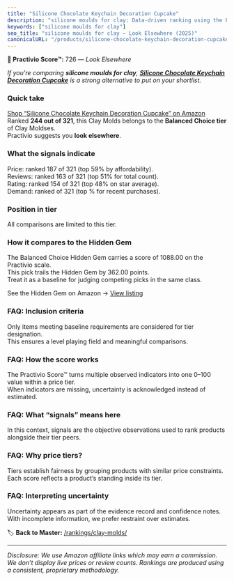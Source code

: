 ```yaml
---
title: "Silicone Chocolate Keychain Decoration Cupcake"
description: "silicone moulds for clay: Data-driven ranking using the Practivio Score™. Positioned by quality, value, demand, findability, momentum."
keywords: ["silicone moulds for clay"]
seo_title: "silicone moulds for clay — Look Elsewhere (2025)"
canonicalURL: "/products/silicone-chocolate-keychain-decoration-cupcake-B0BM91D2M1/"
---
```


**🚫 Practivio Score™:** 726 — _Look Elsewhere_


*If you're comparing **silicone moulds for clay**, **[Silicone Chocolate Keychain Decoration Cupcake](https://www.amazon.com/dp/B0BM91D2M1?tag=practivio-20)** is a strong alternative to put on your shortlist.*
### Quick take
[Shop “Silicone Chocolate Keychain Decoration Cupcake” on Amazon](https://www.amazon.com/dp/B0BM91D2M1?tag=practivio-20)
Ranked **244 out of 321**, this Clay Molds belongs to the **Balanced Choice tier** of Clay Moldses.  
Practivio suggests you **look elsewhere**.

### What the signals indicate
Price: ranked 187 of 321 (top 59% by affordability).  
Reviews: ranked 163 of 321 (top 51% for total count).  
Rating: ranked 154 of 321 (top 48% on star average).  
Demand: ranked  of 321 (top % for recent purchases).

### Position in tier
All comparisons are limited to this tier.

### How it compares to the Hidden Gem
The Balanced Choice Hidden Gem carries a score of 1088.00 on the Practivio scale.  
This pick trails the Hidden Gem by 362.00 points.  
Treat it as a baseline for judging competing picks in the same class.  

See the Hidden Gem on Amazon → [View listing](https://www.amazon.com/dp/B001GAP4YA?tag=practivio-20)

### FAQ: Inclusion criteria
Only items meeting baseline requirements are considered for tier designation.  
This ensures a level playing field and meaningful comparisons.

### FAQ: How the score works
The Practivio Score™ turns multiple observed indicators into one 0–100 value within a price tier.  
When indicators are missing, uncertainty is acknowledged instead of estimated.

### FAQ: What “signals” means here
In this context, signals are the objective observations used to rank products alongside their tier peers.

### FAQ: Why price tiers?
Tiers establish fairness by grouping products with similar price constraints.  
Each score reflects a product’s standing inside its tier.

### FAQ: Interpreting uncertainty
Uncertainty appears as part of the evidence record and confidence notes.  
With incomplete information, we prefer restraint over estimates.


🏷️ **Back to Master:** [/rankings/clay-molds/](/rankings/clay-molds/)

---
_Disclosure: We use Amazon affiliate links which may earn a commission. We don’t display live prices or review counts. Rankings are produced using a consistent, proprietary methodology._
